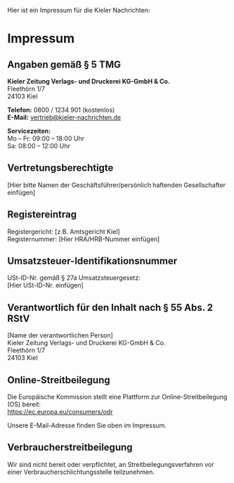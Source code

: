 Hier ist ein Impressum für die Kieler Nachrichten:
# Impressum

## Angaben gemäß § 5 TMG

**Kieler Zeitung Verlags- und Druckerei KG-GmbH & Co.**  
Fleethörn 1/7  
24103 Kiel

**Telefon:** 0800 / 1234 901 (kostenlos)  
**E-Mail:** vertrieb@kieler-nachrichten.de

**Servicezeiten:**  
Mo – Fr: 09:00 – 18:00 Uhr  
Sa: 08:00 – 12:00 Uhr

## Vertretungsberechtigte

[Hier bitte Namen der Geschäftsführer/persönlich haftenden Gesellschafter einfügen]

## Registereintrag

Registergericht: [z.B. Amtsgericht Kiel]  
Registernummer: [Hier HRA/HRB-Nummer einfügen]

## Umsatzsteuer-Identifikationsnummer

USt-ID-Nr. gemäß § 27a Umsatzsteuergesetz:  
[Hier USt-ID-Nr. einfügen]

## Verantwortlich für den Inhalt nach § 55 Abs. 2 RStV

[Name der verantwortlichen Person]  
Kieler Zeitung Verlags- und Druckerei KG-GmbH & Co.  
Fleethörn 1/7  
24103 Kiel

## Online-Streitbeilegung

Die Europäische Kommission stellt eine Plattform zur Online-Streitbeilegung (OS) bereit:  
https://ec.europa.eu/consumers/odr

Unsere E-Mail-Adresse finden Sie oben im Impressum.

## Verbraucherstreitbeilegung

Wir sind nicht bereit oder verpflichtet, an Streitbeilegungsverfahren vor einer Verbraucherschlichtungsstelle teilzunehmen.
